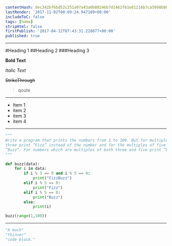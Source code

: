 ```yaml
contentHash: dec342bf6bd52c251a07a43a6b80246b7d1462f61e81216b7ca5998b80ca881e
lastRender: '2017-11-02T00:09:24.947189+00:00'
includeToC: false
tags: [home]
stripHtml: false
firstPublish: '2017-04-12T07:43:31.228077+00:00'
published: true

```
---
#Heading 1
##Heading 2
###Heading 3

**Bold Text**

*Italic Text*

~~StrikeThrough~~

> qoute

---

 * Item 1
 * item 2
 * item 3
 * item 4

---
```python
"""
Write a program that prints the numbers from 1 to 100. But for multiples of
three print “Fizz” instead of the number and for the multiples of five print
“Buzz”. For numbers which are multiples of both three and five print “FizzBuzz”.
"""

def buzz(data):
    for i in data:
        if i % 3 == 0 and i % 5 == 0:
            print("FizzBuzz")
        elif i % 3 == 0:
            print("Fizz")
        elif i % 5 == 0:
            print("Buzz")
        else:
            print(i)

buzz(range(1,100))

```
---
```python
"A much"
"thinner"
"code block."

```
